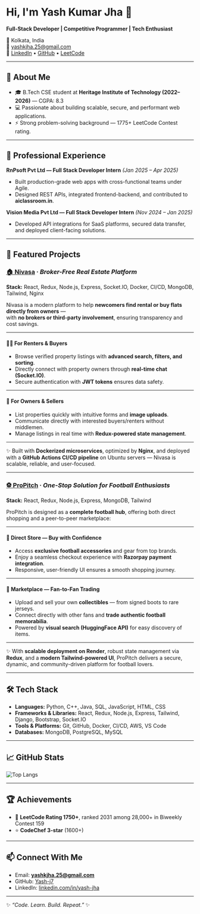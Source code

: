 # Hi, I'm Yash Kumar Jha 👋
**Full-Stack Developer | Competitive Programmer | Tech Enthusiast**

📍 Kolkata, India  
📧 yashkjha.25@gmail.com  
🔗 [LinkedIn](https://www.linkedin.com/in/yash-jha-18b04b250/) • [GitHub](https://github.com/Yash-j7) • [LeetCode](https://leetcode.com/u/Yash___7/)


---

## 🚀 About Me
- 🎓 B.Tech CSE student at **Heritage Institute of Technology (2022–2026)** — CGPA: 8.3  
- 💻 Passionate about building scalable, secure, and performant web applications.  
- ⚡ Strong problem-solving background — 1775+ LeetCode Contest rating.  

---

## 💼 Professional Experience
**RnPsoft Pvt Ltd — Full Stack Developer Intern** _(Jan 2025 – Apr 2025)_  
- Built production-grade web apps with cross-functional teams under Agile.  
- Designed REST APIs, integrated frontend-backend, and contributed to **aiclassroom.in**.  

**Vision Media Pvt Ltd — Full Stack Developer Intern** _(Nov 2024 – Jan 2025)_  
- Developed API integrations for SaaS platforms, secured data transfer, and deployed client-facing solutions.  

---

## 🌟 Featured Projects
### [🏠 Nivasa](https://github.com/Yash-j7/nivasa) · *Broker-Free Real Estate Platform*
**Stack:** React, Redux, Node.js, Express, Socket.IO, Docker, CI/CD, MongoDB, Tailwind, Nginx  

Nivasa is a modern platform to help **newcomers find rental or buy flats directly from owners** —  
with **no brokers or third-party involvement**, ensuring transparency and cost savings.  

---

#### 👨‍💼 For Renters & Buyers
- Browse verified property listings with **advanced search, filters, and sorting**.  
- Directly connect with property owners through **real-time chat (Socket.IO)**.  
- Secure authentication with **JWT tokens** ensures data safety.  

---

#### 🏡 For Owners & Sellers
- List properties quickly with intuitive forms and **image uploads**.  
- Communicate directly with interested buyers/renters without middlemen.  
- Manage listings in real time with **Redux-powered state management**.  

---

✨ Built with **Dockerized microservices**, optimized by **Nginx**, and deployed with a **GitHub Actions CI/CD pipeline** on Ubuntu servers — Nivasa is scalable, reliable, and user-focused.  


---

### [⚽ ProPitch](https://github.com/Yash-j7/propitch) · *One-Stop Solution for Football Enthusiasts*
**Stack:** React, Redux, Node.js, Express, MongoDB, Tailwind  

ProPitch is designed as a **complete football hub**, offering both direct shopping and a peer-to-peer marketplace:  

---

#### 🛒 Direct Store — Buy with Confidence
- Access **exclusive football accessories** and gear from top brands.  
- Enjoy a seamless checkout experience with **Razorpay payment integration**.  
- Responsive, user-friendly UI ensures a smooth shopping journey.  

---

#### 🔄 Marketplace — Fan-to-Fan Trading
- Upload and sell your own **collectibles** — from signed boots to rare jerseys.  
- Connect directly with other fans and **trade authentic football memorabilia**.  
- Powered by **visual search (HuggingFace API)** for easy discovery of items.  

---

✨ With **scalable deployment on Render**, robust state management via **Redux**, and a **modern Tailwind-powered UI**, ProPitch delivers a secure, dynamic, and community-driven platform for football lovers.  


---

## 🛠️ Tech Stack
- **Languages:** Python, C++, Java, SQL, JavaScript, HTML, CSS  
- **Frameworks & Libraries:** React, Redux, Node.js, Express, Tailwind, Django, Bootstrap, Socket.IO  
- **Tools & Platforms:** Git, GitHub, Docker, CI/CD, AWS, VS Code  
- **Databases:** MongoDB, PostgreSQL, MySQL  

---

## 📈 GitHub Stats
![Top Langs](https://github-readme-stats.vercel.app/api/top-langs/?username=Yash-j7&layout=compact)  

---

## 🏆 Achievements
- 🧩 **LeetCode Rating 1750+**, ranked 2031 among 28,000+ in Biweekly Contest 159  
- ⭐ **CodeChef 3-star** (1600+)  

---

## 📫 Connect With Me
- Email: **yashkjha.25@gmail.com**  
- GitHub: [Yash-j7](https://github.com/Yash-j7)  
- LinkedIn: [linkedin.com/in/yash-jha](https://www.linkedin.com/in/yash-jha-18b04b250/)

---
✨ _“Code. Learn. Build. Repeat.”_ ✨
